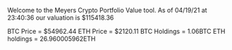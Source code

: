 Welcome to the Meyers Crypto Portfolio Value tool. 
As of 04/19/21 at 23:40:36 our valuation is $115418.36 

BTC Price = $54962.44
 ETH Price = $2120.11
BTC Holdings = 1.06BTC
 ETH holdings = 26.960005962ETH 
